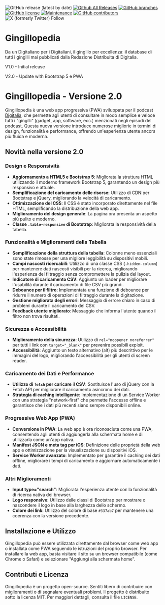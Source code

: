![GitHub release (latest by date)](https://img.shields.io/github/v/release/levysoft/gingillopedia?label=latest) [![Github All Releases](https://img.shields.io/github/downloads/levysoft/gingillopedia/total.svg)]() [![GitHub branches](https://badgen.net/github/branches/levysoft/gingillopedia)](https://github.com/levysoft/gingillopedia/) [![GitHub license](https://img.shields.io/github/license/Naereen/StrapDown.js.svg)](https://github.com/levysoft/gingillopedia/blob/main/LICENSE) [![Maintenance](https://img.shields.io/badge/Maintained%3F-yes-green.svg)](https://github.com/levysoft/gingillopedia/graphs/commit-activity) [![GitHub contributors](https://img.shields.io/github/contributors/levysoft/gingillopedia.svg)](https://github.com/levysoft/gingillopedia/graphs/contributors/) ![X (formerly Twitter) Follow](https://img.shields.io/twitter/follow/levysoft)

# Gingillopedia
Da un Digitaliano per i Digitaliani, il gingillo per eccellenza: il database di tutti i gingilli mai pubblicati dalla Redazione Distribuita di Digitalia.

V1.0  - Initial release

V2.0 - Update with Bootstrap 5 e PWA

# Gingillopedia - Versione 2.0

Gingillopedia è una web app progressiva (PWA) sviluppata per il podcast [Digitalia](https://www.digitalia.fm), che permette agli utenti di consultare in modo semplice e veloce tutti i "gingilli" (gadget, app, software, ecc.) menzionati negli episodi del podcast. Questa nuova versione introduce numerose migliorie in termini di design, funzionalità e performance, offrendo un'esperienza utente ancora più fluida e moderna.

## Novità nella versione 2.0

### Design e Responsività
- **Aggiornamento a HTML5 e Bootstrap 5**: Migliorata la struttura HTML utilizzando il moderno framework Bootstrap 5, garantendo un design più responsivo e attuale.
- **Semplificazione del caricamento delle risorse**: Utilizzo di CDN per Bootstrap e jQuery, migliorando la velocità di caricamento.
- **Ottimizzazione del CSS**: Il CSS è stato incorporato direttamente nel file HTML, semplificando la distribuzione della web app.
- **Miglioramento del design generale**: La pagina ora presenta un aspetto più pulito e moderno.
- **Classe `.table-responsive` di Bootstrap**: Migliorata la responsività della tabella.

### Funzionalità e Miglioramenti della Tabella
- **Semplificazione della struttura della tabella**: Colonne meno essenziali sono state rimosse per una migliore leggibilità su dispositivi mobili.
- **Campi nascosti ricercabili**: Utilizzo di una classe CSS (`.hidden-column`) per mantenere dati nascosti visibili per la ricerca, migliorando l'esperienza del filtraggio senza compromettere la pulizia del layout.
- **Indicatore di caricamento CSV**: Aggiunto un loader per migliorare l'usabilità durante il caricamento di file CSV più grandi.
- **Debounce per il filtro**: Implementata una funzione di debounce per ridurre il numero di operazioni di filtraggio durante la digitazione.
- **Gestione migliorata degli errori**: Messaggio di errore chiaro in caso di problemi durante il caricamento del CSV.
- **Feedback utente migliorato**: Messaggio che informa l'utente quando il filtro non trova risultati.

### Sicurezza e Accessibilità
- **Miglioramento della sicurezza**: Utilizzo di `rel="noopener noreferrer"` per tutti i link con `target="_blank"` per prevenire possibili exploit.
- **Accessibilità**: Aggiunto un testo alternativo (alt) più descrittivo per le immagini del logo, migliorando l'accessibilità per gli utenti di screen reader.

### Caricamento dei Dati e Performance
- **Utilizzo di `fetch` per caricare il CSV**: Sostituisce l'uso di jQuery con la Fetch API per migliorare il caricamento asincrono dei dati.
- **Strategia di caching intelligente**: Implementazione di un Service Worker con una strategia "network-first" che permette l'accesso offline e garantisce che i dati più recenti siano sempre disponibili online.

### Progressive Web App (PWA)
- **Conversione in PWA**: La web app è ora riconosciuta come una PWA, consentendo agli utenti di aggiungerla alla schermata home e di utilizzarla come un'app nativa.
- **Manifest JSON e meta tag per iOS**: Definizione delle proprietà della web app e ottimizzazione per la visualizzazione su dispositivi iOS.
- **Service Worker avanzato**: Implementato per garantire il caching dei dati offline, migliorare i tempi di caricamento e aggiornare automaticamente i dati.

### Altri Miglioramenti
- **Input type="search"**: Migliorata l'esperienza utente con la funzionalità di ricerca nativa dei browser.
- **Logo responsive**: Utilizzo delle classi di Bootstrap per mostrare o nascondere il logo in base alla larghezza dello schermo.
- **Colore dei link**: Utilizzo del colore di base `#337ab7` per mantenere una coerenza con la versione precedente.

## Installazione e Utilizzo

Gingillopedia può essere utilizzata direttamente dal browser come web app o installata come PWA seguendo le istruzioni del proprio browser. Per installare la web app, basta visitare il sito su un browser compatibile (come Chrome o Safari) e selezionare "Aggiungi alla schermata home".

## Contributi e Licenza

Gingillopedia è un progetto open-source. Sentiti libero di contribuire con miglioramenti o di segnalare eventuali problemi. Il progetto è distribuito sotto la licenza MIT. Per maggiori dettagli, consulta il file `LICENSE`.
